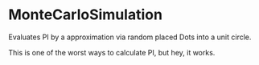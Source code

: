 # MonteCarloSimulation

Evaluates PI by a approximation via random placed Dots into a unit circle.

This is one of the worst ways to calculate PI, but hey, it works.
